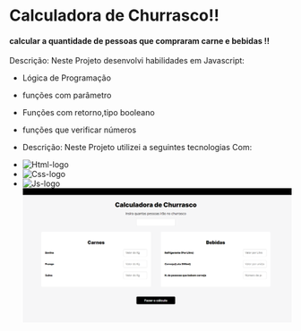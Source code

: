 <h1>Calculadora de Churrasco!!</h1>

<h4>calcular a quantidade de pessoas que compraram  carne e bebidas !!</h4>
<p>  Descrição: Neste Projeto desenvolvi habilidades em Javascript:
  
  - Lógica de Programação
  - funções com parâmetro
  - Funções com retorno,tipo booleano
  - funções que verificar números
  - Descrição: Neste Projeto utilizei a seguintes tecnologias Com: </p>
  
- <img src="https://img.shields.io/badge/HTML5-E34F26?style=for-the-badge&logo=html5&logoColor=white" alt="Html-logo"/>
- <img src="https://img.shields.io/badge/CSS3-1572B6?style=for-the-badge&logo=css3&logoColor=white" alt="Css-logo"/>
- <img src="https://img.shields.io/badge/JavaScript-F7DF1E?style=for-the-badge&logo=javascript&logoColor=black" alt="Js-logo"/>
  <br>
  <img src= "https://github.com/leonardosantos10/Projeto-calculadora-de-churrasco-master/blob/main/img/img-desktop.png?raw=true"/>
